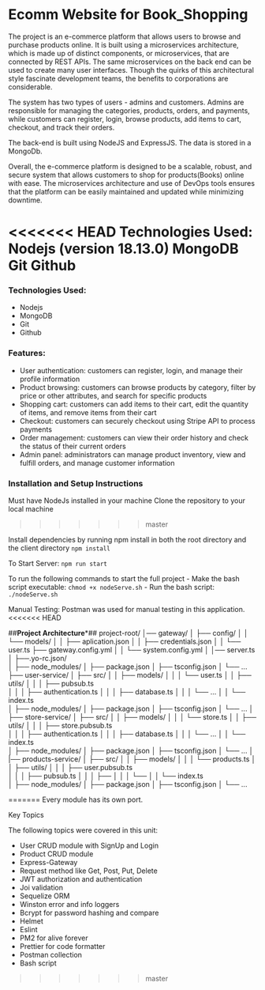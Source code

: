 # Ecomm Website for Book_Shopping

The project is an e-commerce platform that allows users to browse and purchase products online. It is built using a microservices architecture, which is made up of distinct components, or microservices, that are connected by REST APIs. The same microservices on the back end can be used to create many user interfaces. Though the quirks of this architectural style fascinate development teams, the benefits to corporations are considerable.

The system has two types of users - admins and customers. Admins are responsible for managing the categories, products, orders, and payments, while customers can register, login, browse products, add items to cart, checkout, and track their orders.

The back-end is built using NodeJS and ExpressJS. The data is stored in a MongoDb.

Overall, the e-commerce platform is designed to be a scalable, robust, and secure system that allows customers to shop for products(Books) online with ease. The microservices architecture and use of DevOps tools ensures that the platform can be easily maintained and updated while minimizing downtime.

<<<<<<< HEAD
Technologies Used:
Nodejs (version 18.13.0)
MongoDB
Git
Github
=======
### Technologies Used:
- Nodejs
- MongoDB
- Git
- Github

### Features:
- User authentication: customers can register, login, and manage their profile information
- Product browsing: customers can browse products by category, filter by price or other attributes, and search for specific products
- Shopping cart: customers can add items to their cart, edit the quantity of items, and remove items from their cart
- Checkout: customers can securely checkout using Stripe API to process payments
- Order management: customers can view their order history and check the status of their current orders
- Admin panel: administrators can manage product inventory, view and fulfill orders, and manage customer information

### Installation and Setup Instructions
Must have NodeJs installed in your machine
Clone the repository to your local machine
>>>>>>> master

Install dependencies by running npm install in both the root directory and the client directory 
`npm install`

To Start Server:
`npm run start`

To run the following commands to start the full project
    - Make the bash script executable: ``` chmod +x nodeServe.sh ``` 
    - Run the bash script: ``` ./nodeServe.sh ```

Manual Testing:
Postman was used for manual testing in this application.
<<<<<<< HEAD

##********************Project Architecture*********************##
project-root/
│── gateway/
│   ├── config/
│   │   └── models/
│   │       ├── aplication.json
│   │       ├── credentials.json
│   │       └── user.ts
├── gateway.config.yml
│   │   └── system.config.yml
│   │── server.ts      
│   ├──.yo-rc.json/           
│   ├── node_modules/
│   ├── package.json
│   ├── tsconfig.json
│   └── ...
├── user-service/
│   ├── src/
│   │   ├── models/
│   │   │   └── user.ts
│   │   ├── utils/
│   │   │   ├── pubsub.ts       
│   │   │   ├── authentication.ts
│   │   │   ├── database.ts
│   │   │   └── ...
│   │   └── index.ts              
│   ├── node_modules/
│   ├── package.json
│   ├── tsconfig.json
│   └── ...
│
├── store-service/
│   ├── src/
│   │   ├── models/
│   │   │   └── store.ts
│   │   ├── utils/
│   │   │   ├── store.pubsub.ts       
│   │   │   ├── authentication.ts
│   │   │   ├── database.ts
│   │   │   └── ...
│   │   └── index.ts              
│   ├── node_modules/
│   ├── package.json
│   ├── tsconfig.json
│   └── ...
│
|── products-service/
│   ├── src/
│   │   ├── models/
│   │   │   └── products.ts
│   │   ├── utils/
│   │   │   ├── user.pubsub.ts       
│   │   │   ├── pubsub.ts
│   │   │   ├── 
│   │   │   └── 
│   │   └── index.ts             
│   ├── node_modules/
│   ├── package.json
│   ├── tsconfig.json
│   └── ...

=======
Every module has its own port.


Key Topics

The following topics were covered in this unit:

- User CRUD module with SignUp and Login
- Product CRUD module
- Express-Gateway
- Request method like Get, Post, Put, Delete
- JWT authorization and authentication
- Joi validation
- Sequelize ORM
- Winston error and info loggers
- Bcrypt for password hashing and compare
- Helmet
- Eslint
- PM2 for alive forever
- Prettier for code formatter
- Postman collection
- Bash script
>>>>>>> master
